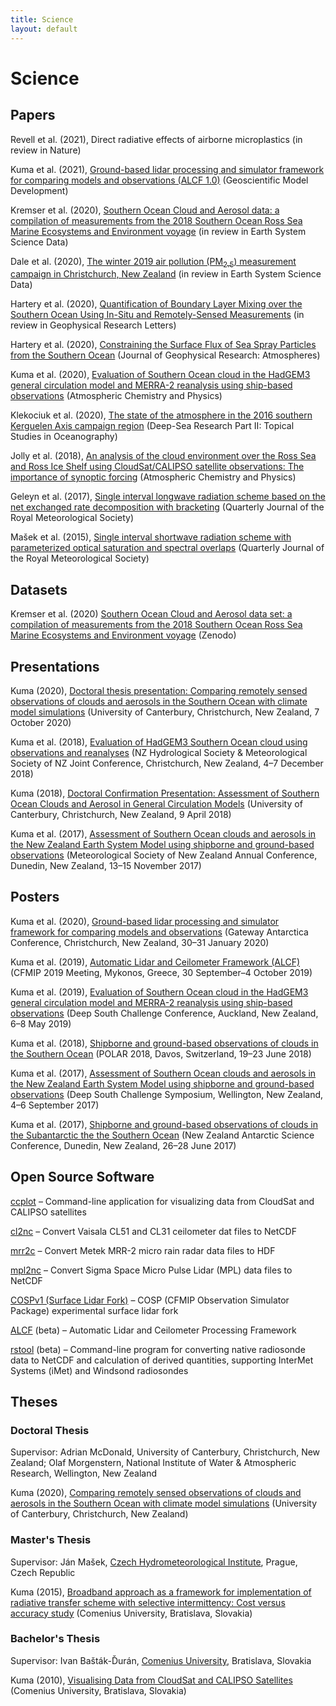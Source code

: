```yaml
---
title: Science
layout: default
---
```


# Science

## Papers

Revell et al. (2021), Direct radiative effects of airborne microplastics (in review in Nature)

Kuma et al. (2021), [Ground-based lidar processing and simulator framework for comparing models and observations (ALCF 1.0)](papers/kuma_et_al_2021/) (Geoscientific Model Development)

Kremser et al. (2020), [Southern Ocean Cloud and Aerosol data: a compilation of measurements from the 2018 Southern Ocean Ross Sea Marine Ecosystems and Environment voyage](https://essd.copernicus.org/preprints/essd-2020-321/) (in review in Earth System Science Data)

Dale et al. (2020), [The winter 2019 air pollution (PM<sub>2.5</sub>) measurement campaign in Christchurch, New Zealand](https://essd.copernicus.org/preprints/essd-2020-276/) (in review in Earth System Science Data)

Hartery et al. (2020), [Quantification of Boundary Layer Mixing over the Southern Ocean Using In-Situ and Remotely-Sensed Measurements](https://www.essoar.org/doi/abs/10.1002/essoar.10502904.1) (in review in Geophysical Research Letters)

Hartery et al. (2020), [Constraining the Surface Flux of Sea Spray Particles from the Southern Ocean](https://agupubs.onlinelibrary.wiley.com/doi/10.1029/2019JD032026) (Journal of Geophysical Research: Atmospheres)

Kuma et al. (2020), [Evaluation of Southern Ocean cloud in the HadGEM3 general circulation model and MERRA-2 reanalysis using ship-based observations](papers/kuma_et_al_2020a/) (Atmospheric Chemistry and Physics)

Klekociuk et al. (2020), [The state of the atmosphere in the 2016 southern Kerguelen Axis campaign region](https://www.sciencedirect.com/science/article/pii/S0967064518301395) (Deep-Sea Research Part II: Topical Studies in Oceanography)

Jolly et al. (2018), [An analysis of the cloud environment over the Ross Sea and Ross Ice Shelf using CloudSat/CALIPSO satellite observations: The importance of synoptic forcing](https://www.atmos-chem-phys.net/18/9723/2018/acp-18-9723-2018.html) (Atmospheric Chemistry and Physics)

Geleyn et al. (2017), [Single interval longwave radiation scheme based on the net exchanged rate decomposition with bracketing](https://rmets.onlinelibrary.wiley.com/doi/full/10.1002/qj.3006) (Quarterly Journal of the Royal Meteorological Society)

Mašek et al. (2015), [Single interval shortwave radiation scheme with parameterized optical saturation and spectral overlaps](https://rmets.onlinelibrary.wiley.com/doi/full/10.1002/qj.2653) (Quarterly Journal of the Royal Meteorological Society)

## Datasets

Kremser et al. (2020) [Southern Ocean Cloud and Aerosol data set: a compilation of measurements from the 2018 Southern Ocean Ross Sea Marine Ecosystems and Environment voyage](https://zenodo.org/record/4060237) (Zenodo)

## Presentations

Kuma (2020), [Doctoral thesis presentation: Comparing remotely sensed observations of clouds and aerosols in the Southern Ocean with climate model simulations](https://github.com/peterkuma/research/raw/master/presentations/Kuma%20(2020)%2C%20Doctoral%20thesis%20presentation:%20Comparing%20remotely%20sensed%20observations%20of%20clouds%20and%20aerosols%20in%20the%20Southern%20Ocean%20with%20climate%20model%20simulations.pdf) (University of Canterbury, Christchurch, New Zealand, 7 October 2020)

Kuma et al. (2018), [Evaluation of HadGEM3 Southern Ocean cloud using observations and reanalyses](https://github.com/peterkuma/research/raw/master/presentations/Kuma%20et%20al.%20(2018),%20Evaluation%20of%20HadGEM3%20Southern%20Ocean%20cloud%20using%20observations%20and%20reanalyses.pdf) (NZ Hydrological Society & Meteorological Society of NZ Joint Conference, Christchurch, New Zealand, 4–7 December 2018)

Kuma (2018), [Doctoral Confirmation Presentation: Assessment of Southern Ocean Clouds and Aerosol in General Circulation Models](https://github.com/peterkuma/research/raw/master/presentations/Kuma%20(2018)%2C%20Doctoral%20Confirmation%20Presentation:%20Assessment%20of%20Southern%20Ocean%20Clouds%20and%20Aerosol%20in%20General%20Circulation%20Models.pdf) (University of Canterbury, Christchurch, New Zealand, 9 April 2018)

Kuma et al. (2017), [Assessment of Southern Ocean clouds and aerosols in the New Zealand Earth System Model using shipborne and ground-based observations](https://github.com/peterkuma/research/raw/master/presentations/Kuma%20et%20al.%20(2017)%2C%20Assessment%20of%20Southern%20Ocean%20clouds%20and%20aerosols%20in%20the%20New%20Zealand%20Earth%20System%20Model%20using%20shipborne%20and%20ground-based%20observations.pdf) (Meteorological Society of New Zealand Annual Conference, Dunedin, New Zealand, 13–15 November 2017)

## Posters

Kuma et al. (2020), [Ground-based lidar processing and simulator framework for comparing models and observations](https://zenodo.org/record/3764299) (Gateway Antarctica Conference, Christchurch, New Zealand, 30–31 January 2020)

Kuma et al. (2019), [Automatic Lidar and Ceilometer Framework (ALCF)](https://zenodo.org/record/3764287) (CFMIP 2019 Meeting, Mykonos, Greece, 30 September–4 October 2019)

Kuma et al. (2019), [Evaluation of Southern Ocean cloud in the HadGEM3 general circulation model and MERRA-2 reanalysis using ship-based observations](https://zenodo.org/record/3764275) (Deep South Challenge Conference, Auckland, New Zealand, 6–8 May 2019)

Kuma et al. (2018), [Shipborne and ground-based observations of clouds in the Southern Ocean](https://zenodo.org/record/3764269) (POLAR 2018, Davos, Switzerland, 19–23 June 2018)

Kuma et al. (2017), [Assessment of Southern Ocean clouds and aerosols in the New Zealand Earth System Model using shipborne and ground-based observations](https://zenodo.org/record/3764267) (Deep South Challenge Symposium, Wellington, New Zealand, 4–6 September 2017)

Kuma et al. (2017), [Shipborne and ground-based observations of clouds in the Subantarctic the the Southern Ocean](https://zenodo.org/record/3764265) (New Zealand Antarctic Science Conference, Dunedin, New Zealand, 26–28 June 2017)

## Open Source Software

[ccplot](http://ccplot.org/) – Command-line application for visualizing data from CloudSat and CALIPSO satellites

[cl2nc](https://github.com/peterkuma/cl2nc) – Convert Vaisala CL51 and CL31 ceilometer dat files to NetCDF

[mrr2c](https://github.com/peterkuma/mrr2c) – Convert Metek MRR-2 micro rain radar data files to HDF

[mpl2nc](https://github.com/peterkuma/mpl2nc) – Convert Sigma Space Micro Pulse Lidar (MPL) data files to NetCDF

[COSPv1 (Surface Lidar Fork)](https://github.com/peterkuma/COSPv1) – COSP (CFMIP Observation Simulator Package) experimental surface lidar fork

[ALCF](https://alcf-lidar.github.io) (beta) – Automatic Lidar and Ceilometer Processing Framework

[rstool](https://github.com/peterkuma/rstool) (beta) – Command-line program for converting native radiosonde data to NetCDF and calculation of derived quantities, supporting InterMet Systems (iMet) and Windsond radiosondes 

## Theses

### Doctoral Thesis

Supervisor: Adrian McDonald, University of Canterbury, Christchurch, New Zealand; Olaf Morgenstern, National Institute of Water & Atmospheric Research, Wellington, New Zealand

Kuma (2020), [Comparing remotely sensed observations of clouds and aerosols in the Southern Ocean with climate model simulations](theses/kuma_2020/) (University of Canterbury, Christchurch, New Zealand)

### Master's Thesis

Supervisor: Ján Mašek, [Czech Hydrometeorological Institute](http://portal.chmi.cz/?l=en), Prague, Czech Republic

Kuma (2015), [Broadband approach as a framework for implementation of radiative transfer scheme with selective intermittency: Cost versus accuracy study](theses/kuma_2015/) (Comenius University, Bratislava, Slovakia)

### Bachelor's Thesis

Supervisor: Ivan Bašták-Ďurán, [Comenius University](https://uniba.sk/en), Bratislava, Slovakia

Kuma (2010), [Visualising Data from CloudSat and CALIPSO Satellites](theses/kuma_2010/) (Comenius University, Bratislava, Slovakia)
